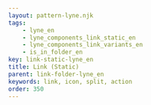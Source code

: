 ```yaml
---
layout: pattern-lyne.njk
tags: 
    - lyne_en
    - lyne_components_link_static_en
    - lyne_components_link_variants_en
    - is_in_folder_en
key: link-static-lyne_en
title: Link (Static)
parent: link-folder-lyne_en
keywords: link, icon, split, action
order: 350
---
```

